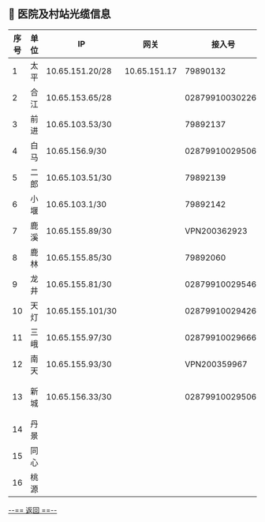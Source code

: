 ## 📒 医院及村站光缆信息

| 序号 | 单位 | IP               | 网关         | 接入号          | 备注   |
| ---- | ---- | ---------------- | ------------ | --------------- | ------ |
| 1    | 太平 | 10.65.151.20/28  | 10.65.151.17 | 79890132        |        |
| 2    | 合江 | 10.65.153.65/28  |              | 028799100302263 |        |
| 3    | 前进 | 10.65.103.53/30  |              | 79892137        |        |
| 4    | 白马 | 10.65.156.9/30   |              | 028799100295064 |        |
| 5    | 二郎 | 10.65.103.51/30  |              | 79892139        |        |
| 6    | 小堰 | 10.65.103.1/30   |              | 79892142        |        |
| 7    | 鹿溪 | 10.65.155.89/30  |              | VPN200362923    |        |
| 8    | 鹿林 | 10.65.155.85/30  |              | 79892060        |        |
| 9    | 龙井 | 10.65.155.81/30  |              | 028799100295464 |        |
| 10   | 天灯 | 10.65.155.101/30 |              | 028799100294266 |        |
| 11   | 三峨 | 10.65.155.97/30  |              | 028799100296663 |        |
| 12   | 南天 | 10.65.155.93/30  |              | VPN200359967    |        |
| 13   | 新城 | 10.65.156.33/30  |              | 028799100295065 | 待停用 |
| 14   | 丹景 |                  |              |                 | 已拆   |
| 15   | 同心 |                  |              |                 | 已拆   |
| 16   | 桃源 |                  |              |                 | 已拆   |

[--== 返回 ==--](../../redirect/redirect_tpzxwsy.html)
